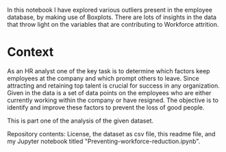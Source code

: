 In this notebook I have explored various outliers present in the employee database, by making use of Boxplots. There are lots of insights in the data that throw light on the variables that are contributing to Workforce attrition.

# Context

As an HR analyst one of the key task is to determine which factors keep employees at the company and which prompt others to leave. Since attracting and retaining top talent is crucial for success in any organization. Given in the data is a set of data points on the employees who are either currently working within the company or have resigned. The objective is to identify and improve these factors to prevent the loss of good people.

This is part one of the analysis of the given dataset.

Repository contents: License, the dataset as csv file, this readme file, and my Jupyter notebook titled "Preventing-workforce-reduction.ipynb".